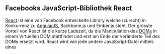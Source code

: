 ## Facebooks JavaScript-Bibliothek React
[React](https://facebook.github.io/react/) ist eine von Facebook entwickelte Library welche (zurecht) in Konkurrenz zu [AngularJS](https://angular.io),
 Backbone.js und Ember.js steht. Der grösste Vorteil von React ist die kurze Ladezeit, da die Manipulation des [DOMs](/wiki/divers/dom) in einem Virtuellen 
 DOM stattfindet und erst am Ende der veränderte Teil des DOMs ersetzt wird. React wird wie jede andere JavaScript-Datei mittels eines <script>-Tags eingebunden.


```
<!DOCTYPE html>
<html>
    <head>
        <title>Hello React</title>
	<script type="text/javascript" src="react.js" />
	<script type="text/javascript" src="react-dom.js" />
    </head>
    <body>
	<main></main>
	<script type="text/javascript" src="helloWorld.js" />
    </body>
</html>
```
```
// Beispiel 1
var h1 = React.createElement('h1', null, "Hallo Welt!");
ReactDOM.render(h1, document.getElementByTagName('main')[0]);

//Beispiel 2
React.render(
    <h1>Hallo Welt!</h1>,
    document.getElementsByTagName('main')[0]
);
```
In der helloWorld.js-Datei (Beispiel 1) wird ein <h1> Element erzeugt und mittels ReactDOM bei dem <main>-Tag eingefügt. Das Erzeugen eines Elementes ist jedoch zu kompliziert. Die bessere Variante ist bei Beispiel 2 dargestellt. In diesem Fall wird das <h1>-Tag nicht als HTML geschrieben, sondern als XML (XML-Regeln beachten).





### Babel
React verwendet [Babels](https://babeljs.io/) JSX was den Vorteil bringt, dass man alle neuen Vorteile von ES6 verwenden kann. Babel sollte normal installiert werden ("**"), danach importiert man die "Presets" von react ("**") und am Schluss sagt man Babel, dass es das src/ Verzeichnis überwachen soll und bei Veränderungen direkt automatisch den Code nach build/ kompilieren soll ("**"). Vom build/ Verzeichnis kann man dann die JavaScript-Dateien importieren (<script>-Tag)





### HTML
Im Beispiel wird ein Quiz programmiert, bei dem man so viele HTML-Elemente wie möglich innerhalb eines gewissen Zeitraumes eingeben soll.


```
'use strict';
const elements = ['html','head','body', (...)];
let els = new Map();
elements.forEach((el) => {
  els.set(el, false);
});
```
In diesem Beispiel wird ein Array mit möglichen Tags gefüllt und danach alles auf false gemappt.





### Modular
Das Quiz besteht aus mehreren Komponenten:


  * Eingabefeld, welches auf  Änderungen überwacht wird
  * Countdown
  * Liste der bereits korrekt genannten Elemente
  * Zähler
  * Auswertung nach Ablauf des Coundowns



React ist sehr effizient wenn man ein System in mehrere Komponenten aufteilen will. Das zentrale Modul soll 'Game' heissen.


```
const Game = React.createClass({
  render: function() {
    return <div>Spiel ...</div>;
  }
});
ReactDOM.render(
  <Game/>,
  document.getElementsByTagName('main')[0];
);
```
### Zustände
Der Countdown soll im Sekundentakt herunter bis auf (int) Null zählen. Dies passiert in der Komponente Timer.


```
const Timer = React.createClass({
  render: function() {
    return <div id="timer">0:00</div>;
  }
});
```
Zusätzlich dazu sollte man den Zustand des Countdowns speichern (abgelaufen oder nicht). Dies wird in einer Zustandsvariable in Game gemacht. Die Funktion getInitialState() erstellt diese State-Variable.
```
const Game = React.createClass({
  getInitialState: () => {
    return {
       seconds: 0,
       timer: 'off'
    };
  },
  render: function() {
    return <section>
      <Timer time={this.state.seconds} status={this.state.timer} />
    </section>;
  }
});
```
Über this.state lassen sich die Werte unter getInitialState() abrufen. Der Vorteil von Statevariablen ist, dass bei einer Aktualisierung einer Statevariable alle Views aktualisier werden. Nun muss noch das Modul Timer angepasst werden. 
```
const Timer = React.createClass({
  render: function() {
    let sec = this.props.time % 60;
    let min = (this.props.time - sec) / 60;
    sec = sec < 10 ? '0' + sec : sec.toString();
    return <div id="timer" className={this.props.status}>{min}:{sec}</div>;
  }
});
```
Um die Dauer des Countdowns zu bestimmen legt man die Zeit in Sekunden in einer Variable ab (bsp. 300 für 5 Minuten). In diesem Fall reichen jedoch 10 für Testzwecke.
```
timer: function() {
  let start = 0, millisec = 0, diff = 0, passed = 0, limit = this.state.seconds;
  const timerInstance = () => {
    if (this.state.timer === 'out')
      return;
    millisec += 1000;
    diff = (Date.now() - start) - millisec;
    passed = Math.round(Math.floor(millisec / 1000));
    this.setState({secounds: limit - passed});
    if (passaed >= limit){
      this.setState({seconds: 0, timer: 'out'});
      return;
    }
    setTimeout(timerInstance, (1000 - diff));
  }
  start = Date.now();
  this.setState({seconds: limit, timer: 'on'});
  setTimeout(timerInstance, 1000)
},
render: function() {...}
```
Die Funktion timerInstance() ist this für die Klasse Timer. 


Jetzt muss der Timer noch gestartet werden.
```
const Game = React.createClass({
  getInitialState: ... ,
  componentDidMount: function() {
    this.timer();
  },
  timer: ... ,
  render: ... 
});
```
### Events
Nach jeder Eingabe muss man den Wert im Feld überprüfen, ob dieser Wert ein gültiges HTML-Tag ist.
```

const Game = React.createClass({
  getInitialState: ... ,
  componentDidMount: ... ,
  handleInput: function(event) {
    console.log(event.directory.value);
  },
  timer: ... ,
  render: ... 
});
```
Damit die handleInput() Funktion funktioniert braucht es einen Input (und eine Input Klasse).
```
// Game Klasse:
  render: function() {
    return <section>
      <input val={this.state.input}
             process={tis.handleInput}
             disabled={(this.state.timer === 'out')? true : false }
             />
      <Timer ... />
    </section>;
  };
// Input Klasse
const Input = React.createClass({
  render: function() {
    return <input type="text" 
                  value={this.props.val}
                  autofocus="true"
                  disabled={this.props.disabled}
                  onInput{this.props.process}
                  />;
  }
});
```
Da jetzt die richtigen Inputs vorhanden sind kann man die handleInput() Funktionslogik anpassen.
```
  handleInput: function(event) {
    if (this.state.timer === 'off')
      this.timer();
    let inp = event.directory.value;
    this.setState({input: inp});
    if (!els.has(inp)) return;
    if (els.get(inp) === false) {
      els.set(inp, true);
      this.setState({
        input: '',
        found: this.state.found.concat(inp);
      });
    }
  },
```
Zuerst wird geprüft, ob der Timer nicht aktiv ist. Wenn ja wird er gestartet. Danach wird der Wert des Inputs in eine Variable geschrieben und anschliessend in die Zustandsvariable input gesetzt. Anschliessend wird die Map "els" auf den input geprüft und dem entsprechend angepasst.
### Erfolgsmeldung
Jetzt muss nur noch angezeigt werden, welche Elemente der Spieler bereits gefunden hat. Dies macht man in "render" in der Klasse Game
```
<section>
  <Counter done={this.state.found.length} />
  <Input val= {this.state.Input}
         process={tis.handleInput}
         disabled={(this.state.timer === 'out')? true : false } 
         />
  <Timer time={this.state.seconds}
         status={this.state.timer}
         />
  <Output color="green" desc="HTML5-Elemente">
    {this.state.found}
  </Output>
</section>
```
Für den Zähler wird eine eigene Klasse erstellt.
```
const Counter = React.createClass({
  render: function() {
    return <div id="counter">
      {this.props.done} von {elements.lengt}
    </div>
  }
});
```
Um den Output zu regeln braucht es ebenfalls eine Klasse. Diese regelt mittels join() die Anzeige der bereits gefundenen Elemente.
```
const Output = React.createClass({
  render: function() {
    return <div className={this.props.color}>
      {this.props.desc}:
      
      {this.props.children.sort().join(', ')}
    </div>
  }
});
```
### Game Over
Man kann jedes Mal, wenn sich eine Komponente verändert, prüfen ob die Zeit abgelaufen ist (oder der Benutzer alle Elemente gefunden hat). Dies kann man mit der componentDidUpdate() Funktion machen. In der Game Klasse:
```
  componentDidUpdate: function() {
    if (this.state.found.length === elements.length && timer !== 'out')
      this.setState({timer: 'out'});
  }
```
Um am Ende eine Auswertung anzuzeigen kann man diese in einer Report Klasse machen. Dazu sollte man noch in der Game Klasse den Report-Tag einfügen 
```
// Game Klasse
  render: function() {
    return ...
      <Report show={this.state.timer === 'out' ? true : false}>{this.state.found}</Report>
  }
// Report Klasse
const Report = React.createClass({
  render: function() {
    if (!this.props.show)
      return <span />;
    let missed = elements.filter((el) => {
      return this. props.children.indexOf(el) < 0;
    });
    return <ul className="elementsList">
      {missed.map((el, i) => 
        <ReportRow key={i} style="missed">
           {el}
        </ReportRow>
      )}
    </ul>;
  }
});
```
### XSS Bremse
Um [Cross Site Scriting](/wiki/hacking/xss) zu verhindern wird von React in der join() Funktion keine String Konkatenantion zugelassen. Deshalb muss man die gefundenen Elemente in ein code-Tag setzen.
```
const ReportRow = React.createClass({
  render: function() {
    return <li>
      ```
        {this.props.children}
      ```
    </li>
  }
});
```
### Fazit
Grundsätzlich wirkt React sehr einfach. Auch der Aufbau einer simplen Webapplikation ist gut gelöst. Was mir nicht gefallen hat, ist dass c't Programmieren bei den if-Statements auf die geschweiften Klammern verzichtet. Jedoch im Gesamten würde ich mir jetzt zutrauen, eine einfache kleine Applikation mit React umsetzen zu können.
